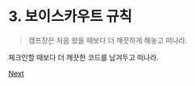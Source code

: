 # 3. 보이스카우트 규칙

> 캠프장은 처음 왔을 때보다 더 깨끗하게 해놓고 떠나라.

체크인할 때보다 더 깨끗한 코드를 남겨두고 떠나라.



[Next](../2/README.md)